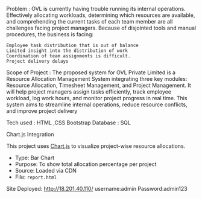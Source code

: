 
Problem : OVL is currently having trouble running its internal operations. Effectively allocating workloads, determining which resources are available, and comprehending the current tasks of each team member are all challenges facing project managers. Because of disjointed tools and manual procedures, the business is facing:

	Employee task distribution that is out of balance
	Limited insight into the distribution of work
	Coordination of team assignments is difficult.
	Project delivery delays


Scope of Project : The proposed system for OVL Private Limited is a Resource Allocation Management System integrating three key modules: Resource Allocation, Timesheet Management, and Project Management. It will help project managers assign tasks efficiently, track employee workload, log work hours, and monitor project progress in real time. This system aims to streamline internal operations, reduce resource conflicts, and improve project delivery


Tech used : HTML ,CSS Bootstrap 
Database : SQL

Chart.js Integration

This project uses [Chart.js](https://www.chartjs.org/) to visualize project-wise resource allocations.

- Type: Bar Chart
- Purpose: To show total allocation percentage per project
- Source: Loaded via CDN
- File: `report.html`

<script src="https://cdn.jsdelivr.net/npm/chart.js"></script>

Site Deployed: http://18.201.40.110/
username:admin
Password:admin123



